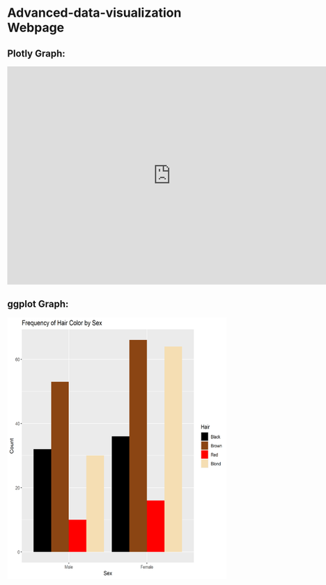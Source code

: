 # Advanced-data-visualization Webpage

## Plotly Graph:

<iframe style="border:0" src="https://github.com/jaystadelman/Advanced-data-visualization/blob/84ab65115815b3da84d6785b63ec39b49619e1fc/Freq%20of%20hair%20color%20by%20sex.html" width="750" height="500"></iframe>

## ggplot Graph:

<img src="https://github.com/jaystadelman/Advanced-data-visualization/blob/84ab65115815b3da84d6785b63ec39b49619e1fc/Freq%20of%20hair%20color%20by%20sex.png" alt="Freq of hair color by sex" width="800" height="600">

